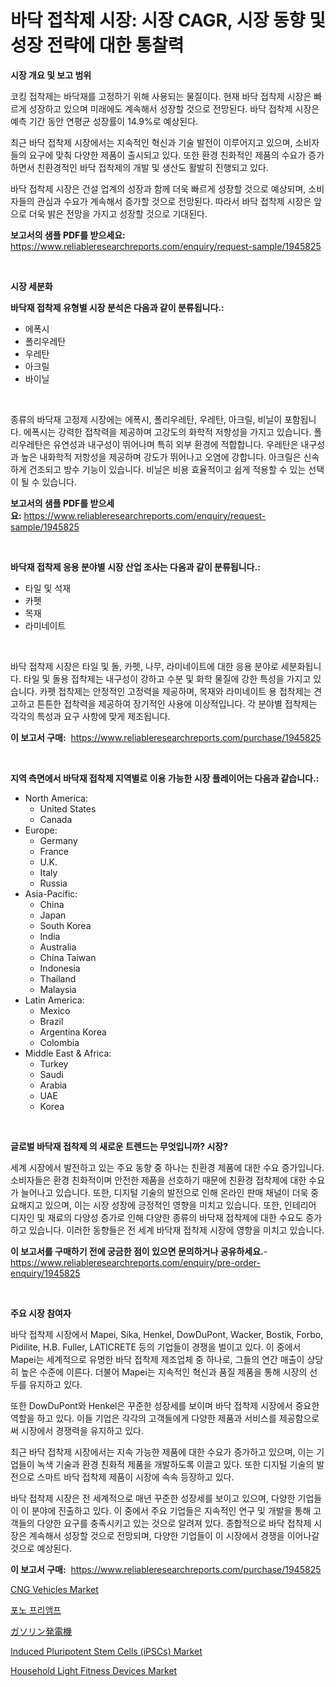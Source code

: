 <p><h1>바닥 접착제 시장: 시장 CAGR, 시장 동향 및 성장 전략에 대한 통찰력</h1></p><p><strong>시장 개요 및 보고 범위</strong></p>
<p><p>코킹 접착제는 바닥재를 고정하기 위해 사용되는 물질이다. 현재 바닥 접착제 시장은 빠르게 성장하고 있으며 미래에도 계속해서 성장할 것으로 전망된다. 바닥 접착제 시장은 예측 기간 동안 연평균 성장률이 14.9%로 예상된다.</p><p>최근 바닥 접착제 시장에서는 지속적인 혁신과 기술 발전이 이루어지고 있으며, 소비자들의 요구에 맞춰 다양한 제품이 출시되고 있다. 또한 환경 친화적인 제품의 수요가 증가하면서 친환경적인 바닥 접착제의 개발 및 생산도 활발히 진행되고 있다.</p><p>바닥 접착제 시장은 건설 업계의 성장과 함께 더욱 빠르게 성장할 것으로 예상되며, 소비자들의 관심과 수요가 계속해서 증가할 것으로 전망된다. 따라서 바닥 접착제 시장은 앞으로 더욱 밝은 전망을 가지고 성장할 것으로 기대된다.</p></p>
<p><strong>보고서의 샘플 PDF를 받으세요:</strong> <a href="https://www.reliableresearchreports.com/enquiry/request-sample/1945825">https://www.reliableresearchreports.com/enquiry/request-sample/1945825</a></p>
<p>&nbsp;</p>
<p><strong>시장 세분화</strong></p>
<p><strong>바닥재 접착제 유형별 시장 분석은 다음과 같이 분류됩니다.:</strong></p>
<p><ul><li>에폭시</li><li>폴리우레탄</li><li>우레탄</li><li>아크릴</li><li>바이닐</li></ul></p>
<p>&nbsp;</p>
<p><p>종류의 바닥재 고정제 시장에는 에폭시, 폴리우레탄, 우레탄, 아크릴, 비닐이 포함됩니다. 에폭시는 강력한 접착력을 제공하며 고강도의 화학적 저항성을 가지고 있습니다. 폴리우레탄은 유연성과 내구성이 뛰어나며 특히 외부 환경에 적합합니다. 우레탄은 내구성과 높은 내화학적 저항성을 제공하며 강도가 뛰어나고 오염에 강합니다. 아크릴은 신속하게 건조되고 방수 기능이 있습니다. 비닐은 비용 효율적이고 쉽게 적용할 수 있는 선택이 될 수 있습니다.</p></p>
<p><strong>보고서의 샘플 PDF를 받으세요:</strong>&nbsp;<a href="https://www.reliableresearchreports.com/enquiry/request-sample/1945825">https://www.reliableresearchreports.com/enquiry/request-sample/1945825</a></p>
<p>&nbsp;</p>
<p><strong> 바닥재 접착제 응용 분야별 시장 산업 조사는 다음과 같이 분류됩니다.:</strong></p>
<p><ul><li>타일 및 석재</li><li>카펫</li><li>목재</li><li>라미네이트</li></ul></p>
<p>&nbsp;</p>
<p><p>바닥 접착제 시장은 타일 및 돌, 카펫, 나무, 라미네이트에 대한 응용 분야로 세분화됩니다. 타일 및 돌용 접착제는 내구성이 강하고 수분 및 화학 물질에 강한 특성을 가지고 있습니다. 카펫 접착제는 안정적인 고정력을 제공하며, 목재와 라미네이트 용 접착제는 견고하고 튼튼한 접착력을 제공하여 장기적인 사용에 이상적입니다. 각 분야별 접착제는 각각의 특성과 요구 사항에 맞게 제조됩니다.</p></p>
<p><strong>이 보고서 구매:</strong>&nbsp; <a href="https://www.reliableresearchreports.com/purchase/1945825">https://www.reliableresearchreports.com/purchase/1945825</a></p>
<p>&nbsp;</p>
<p><strong>지역 측면에서 바닥재 접착제 지역별로 이용 가능한 시장 플레이어는 다음과 같습니다.:</strong></p>
<p><ul>
    <li>
        North America:
        <ul>
            <li>United States</li>
            <li>Canada</li>
        </ul>
    </li>
    <li>
        Europe:
        <ul>
            <li>Germany</li>
            <li>France</li>
            <li>U.K.</li>
            <li>Italy</li>
            <li>Russia</li>
        </ul>
    </li>
    <li>
        Asia-Pacific:
        <ul>
            <li>China</li>
            <li>Japan</li>
            <li>South Korea</li>
            <li>India</li>
            <li>Australia</li>
            <li>China Taiwan</li>
            <li>Indonesia</li>
            <li>Thailand</li>
            <li>Malaysia</li>
        </ul>
    </li>
    <li>
        Latin America:
        <ul>
            <li>Mexico</li>
            <li>Brazil</li>
            <li>Argentina Korea</li>
            <li>Colombia</li>
        </ul>
    </li>
    <li>
        Middle East & Africa:
        <ul>
            <li>Turkey</li>
            <li>Saudi</li>
            <li>Arabia</li>
            <li>UAE</li>
            <li>Korea</li>
        </ul>
    </li>
    </ul></p>
<p>&nbsp;</p>
<p><strong>글로벌 바닥재 접착제 의 새로운 트렌드는 무엇입니까? 시장?</strong></p>
<p><p>세계 시장에서 발전하고 있는 주요 동향 중 하나는 친환경 제품에 대한 수요 증가입니다. 소비자들은 환경 친화적이며 안전한 제품을 선호하기 때문에 친환경 접착제에 대한 수요가 늘어나고 있습니다. 또한, 디지털 기술의 발전으로 인해 온라인 판매 채널이 더욱 중요해지고 있으며, 이는 시장 성장에 긍정적인 영향을 미치고 있습니다. 또한, 인테리어 디자인 및 재료의 다양성 증가로 인해 다양한 종류의 바닥재 접착제에 대한 수요도 증가하고 있습니다. 이러한 동향들은 전 세계 바닥재 접착제 시장에 영향을 미치고 있습니다.</p></p>
<p><strong>이 보고서를 구매하기 전에 궁금한 점이 있으면 문의하거나 공유하세요.</strong>- <a href="https://www.reliableresearchreports.com/enquiry/pre-order-enquiry/1945825">https://www.reliableresearchreports.com/enquiry/pre-order-enquiry/1945825</a></p>
<p>&nbsp;</p>
<p><strong>주요 시장 참여자</strong></p>
<p><p>바닥 접착제 시장에서 Mapei, Sika, Henkel, DowDuPont, Wacker, Bostik, Forbo, Pidilite, H.B. Fuller, LATICRETE 등의 기업들이 경쟁을 벌이고 있다. 이 중에서 Mapei는 세계적으로 유명한 바닥 접착제 제조업체 중 하나로, 그들의 연간 매출이 상당히 높은 수준에 이른다. 더불어 Mapei는 지속적인 혁신과 품질 제품을 통해 시장의 선두를 유지하고 있다.</p><p>또한 DowDuPont와 Henkel은 꾸준한 성장세를 보이며 바닥 접착제 시장에서 중요한 역할을 하고 있다. 이들 기업은 각각의 고객들에게 다양한 제품과 서비스를 제공함으로써 시장에서 경쟁력을 유지하고 있다.</p><p>최근 바닥 접착제 시장에서는 지속 가능한 제품에 대한 수요가 증가하고 있으며, 이는 기업들이 녹색 기술과 환경 친화적 제품을 개발하도록 이끌고 있다. 또한 디지털 기술의 발전으로 스마트 바닥 접착제 제품이 시장에 속속 등장하고 있다.</p><p>바닥 접착제 시장은 전 세계적으로 매년 꾸준한 성장세를 보이고 있으며, 다양한 기업들이 이 분야에 진출하고 있다. 이 중에서 주요 기업들은 지속적인 연구 및 개발을 통해 고객들의 다양한 요구를 충족시키고 있는 것으로 알려져 있다. 종합적으로 바닥 접착제 시장은 계속해서 성장할 것으로 전망되며, 다양한 기업들이 이 시장에서 경쟁을 이어나갈 것으로 예상된다.</p></p>
<p><strong>이 보고서 구매:</strong>&nbsp;&nbsp;<a href="https://www.reliableresearchreports.com/purchase/1945825">https://www.reliableresearchreports.com/purchase/1945825</a></p>
<p><p><a href="https://issuu.com/reportprime-2/docs/cng-vehicles-market-size-2030.pptx">CNG Vehicles Market</a></p><p><a href="https://medium.com/@percyhagernes9778/%ED%8F%AC%EB%85%B8-%ED%94%84%EB%A6%AC-%EC%95%B0%ED%94%84-%EC%8B%9C%EC%9E%A5-%EC%9C%A0%ED%98%95-%EC%9D%91%EC%9A%A9-%EB%B0%8F-%EC%A7%80%EB%A6%AC%EC%97%90-%EB%8C%80%ED%95%9C-%ED%8F%AC%EA%B4%84%EC%A0%81-%ED%8F%89%EA%B0%80-8abb09a2a8c9">포노 프리앰프</a></p><p><a href="https://medium.com/@camron674/%E3%82%AC%E3%82%BD%E3%83%AA%E3%83%B3%E5%8B%95%E5%8A%9B%E7%99%BA%E9%9B%BB%E6%A9%9F%E3%81%AE%E5%B8%82%E5%A0%B4-%E7%A8%AE%E9%A1%9E-%E7%94%A8%E9%80%94-%E3%81%8A%E3%82%88%E3%81%B3%E5%9C%B0%E7%90%86%E3%81%AB%E3%82%88%E3%82%8B%E5%8C%85%E6%8B%AC%E7%9A%84%E3%81%AA%E8%A9%95%E4%BE%A1-b06d424c60ab">ガソリン発電機</a></p><p><a href="https://www.linkedin.com/pulse/induced-pluripotent-stem-cells-ipscs-market-provides-detailed-owdbc?trackingId=4i6xK9cUv6sEeN0XK1g8Eg%3D%3D">Induced Pluripotent Stem Cells (iPSCs) Market</a></p><p><a href="https://www.linkedin.com/pulse/household-light-fitness-devices-market-size-share-global-analysis-ban4c?trackingId=P3%2Fri9YK1wLr37Z5OLhvxA%3D%3D">Household Light Fitness Devices Market</a></p></p>
